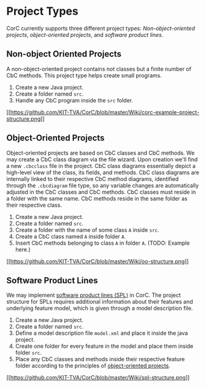 # Project Types
CorC currently supports three different project types: *Non-object-oriented projects*, *object-oriented projects*, and *software product lines*.

## Non-object Oriented Projects
A non-object-oriented project contains not classes but a finite number of CbC methods. This project type helps create small programs.
1. Create a new Java project.
2. Create a folder named `src`.
3. Handle any CbC program inside the `src` folder.

[[https://github.com/KIT-TVA/CorC/blob/master/Wiki/corc-example-project-structure.png]]

## Object-Oriented Projects
Object-oriented projects are based on CbC classes and CbC methods. We may create a CbC class diagram via the file wizard. Upon creation we'll find a new `.cbcclass` file in the project. CbC class diagrams essentially depict a high-level view of the class, its fields, and methods. CbC class diagrams are internally linked to their respective CbC method diagrams, identified through the `.cbcdiagram` file type, so any variable changes are automatically adjusted in the CbC classes and CbC methods. CbC classes must reside in a folder with the same name. CbC methods reside in the same folder as their respective class.
1. Create a new Java project.
2. Create a folder named `src`.
3. Create a folder with the name of some class `A` inside `src`.
4. Create a CbC class named `A` inside folder `A`.
5. Insert CbC methods belonging to class `A` in folder `A`.
(TODO: Example here.)

[[https://github.com/KIT-TVA/CorC/blob/master/Wiki/oo-structure.png]]

## Software Product Lines
We may implement [software product lines (SPL)](#references) in CorC. The project structure for SPLs requires additional information about their features and underlying feature model, which is given through a model description file.
1. Create a new Java project.
2. Create a folder named `src`.
3. Define a model description file `model.xml` and place it inside the java project.
4. Create one folder for every feature in the model and place them inside folder `src`.
5. Place any CbC classes and methods inside their respective feature folder according to the principles of [object-oriented projects](#object-oriented-projects).

[[https://github.com/KIT-TVA/CorC/blob/master/Wiki/spl-structure.png]]
